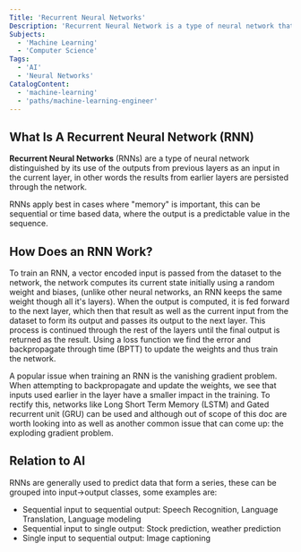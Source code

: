 ```yaml
---
Title: 'Recurrent Neural Networks'
Description: 'Recurrent Neural Network is a type of neural network that uses the outputs from previous layers as an input in the current layer'
Subjects:
  - 'Machine Learning'
  - 'Computer Science'
Tags:
  - 'AI'
  - 'Neural Networks'
CatalogContent:
  - 'machine-learning'
  - 'paths/machine-learning-engineer'
---
```


## What Is A Recurrent Neural Network (RNN)

**Recurrent Neural Networks** (RNNs) are a type of neural network distinguished by its use of the outputs from previous layers as an input in the current layer, in other words the results from earlier layers are persisted through the network.

RNNs apply best in cases where "memory" is important, this can be sequential or time based data, where the output is a predictable value in the sequence.

## How Does an RNN Work?

To train an RNN, a vector encoded input is passed from the dataset to the network, the network computes its current state initially using a random weight and biases, (unlike other neural networks, an RNN keeps the same weight though all it's layers). When the output is computed, it is fed forward to the next layer, which then  that result as well as the current input from the dataset to form its output and passes its output to the next layer. This process is continued through the rest of the layers until the final output is returned as the result. Using a loss function we find the error and backpropagate through time (BPTT) to update the weights and thus train the network.

A popular issue when training an RNN is the vanishing gradient problem. When attempting to backpropagate and update the weights, we see that inputs used earlier in the layer have a smaller impact in the training. To rectify this, networks like Long Short Term Memory (LSTM) and Gated recurrent unit (GRU) can be used and although out of scope of this doc are worth looking into as well as another common issue that can come up: the exploding gradient problem.

## Relation to AI
RNNs are generally used to predict data that form a series, these can be grouped into input->output classes, some examples are:
- Sequential input to sequential output: Speech Recognition, Language Translation, Language modeling
- Sequential input to single output: Stock prediction, weather prediction
- Single input to sequential output: Image captioning
